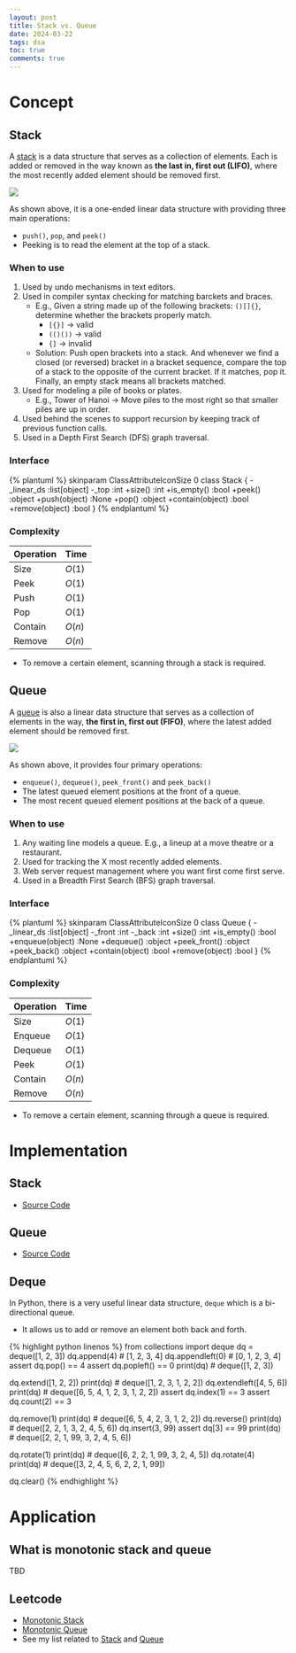 ```yaml
---
layout: post
title: Stack vs. Queue
date: 2024-03-22
tags: dsa
toc: true
comments: true
---
```


# Concept

## Stack

A [stack](https://en.wikipedia.org/wiki/Stack_(abstract_data_type)) is a data structure that serves as a collection of elements.
Each is added or removed in the way known as **the last in, first out (LIFO)**, where the most recently added element should be removed first.

<div class="img_row">
    <img class="col" src="https://upload.wikimedia.org/wikipedia/commons/thumb/e/e4/Lifo_stack.svg/350px-Lifo_stack.svg.png">
</div>

As shown above, it is a one-ended linear data structure with providing three main operations:
- `push()`, `pop`, and `peek()`
- Peeking is to read the element at the top of a stack.

### When to use

1. Used by undo mechanisms in text editors.
2. Used in compiler syntax checking for matching barckets and braces.
	- E.g., Given a string made up of the following brackets: `()[]{}`, determine whether the brackets properly match.
		- `[{}]` -> valid
		- `(()())` -> valid
		- `{]` -> invalid
	- Solution: Push open brackets into a stack. And whenever we find a closed (or reversed) bracket in a bracket sequence, compare the top of a stack to the opposite of the current bracket. If it matches, pop it. Finally, an empty stack means all brackets matched.
3. Used for modeling a pile of books or plates.
    - E.g., Tower of Hanoi -> Move piles to the most right so that smaller piles are up in order.
4. Used behind the scenes to support recursion by keeping track of previous function calls.
5. Used in a Depth First Search (DFS) graph traversal.

### Interface

{% plantuml %}
skinparam ClassAttributeIconSize 0
class Stack {
    -_linear_ds  :list[object]
    -_top :int
    +size() :int
    +is_empty() :bool
    +peek() :object
    +push(object) :None
    +pop() :object
    +contain(object) :bool
    +remove(object) :bool
}
{% endplantuml %}

### Complexity

| Operation | Time |
|-|-|
| Size | $O(1)$ |
| Peek | $O(1)$ |
| Push | $O(1)$ |
| Pop | $O(1)$ |
| Contain | $O(n)$ |
| Remove | $O(n)$ |

- To remove a certain element, scanning through a stack is required.

## Queue

A [queue](https://en.wikipedia.org/wiki/Queue_(abstract_data_type)) is also a linear data structure
that serves as a collection of elements in the way, **the first in, first out (FIFO)**,
where the latest added element should be removed first.

<div class="img_row">
    <img class="col" src="https://upload.wikimedia.org/wikipedia/commons/thumb/5/52/Data_Queue.svg/220px-Data_Queue.svg.png">
</div>

As shown above, it provides four primary operations:
- `enqueue()`, `dequeue()`, `peek_front()` and `peek_back()`
- The latest queued element positions at the front of a queue.
- The most recent queued element positions at the back of a queue.

### When to use

1. Any waiting line models a queue. E.g., a lineup at a move theatre or a restaurant.
2. Used for tracking the X most recently added elements.
3. Web server request management where you want first come first serve.
4. Used in a Breadth First Search (BFS) graph traversal.

### Interface

{% plantuml %}
skinparam ClassAttributeIconSize 0
class Queue {
    -_linear_ds  :list[object]
    -_front :int
    -_back :int
    +size() :int
    +is_empty() :bool
    +enqueue(object) :None
    +dequeue() :object
    +peek_front() :object
    +peek_back() :object
    +contain(object) :bool
    +remove(object) :bool
}
{% endplantuml %}

### Complexity

| Operation | Time |
|-|-|
| Size | $O(1)$ |
| Enqueue | $O(1)$ |
| Dequeue | $O(1)$ |
| Peek | $O(1)$ |
| Contain | $O(n)$ |
| Remove | $O(n)$ |

- To remove a certain element, scanning through a queue is required.

# Implementation

## Stack

- [Source Code](https://github.com/robin-kkk/practical-python/tree/main/dsa/stack)

## Queue

- [Source Code](https://github.com/robin-kkk/practical-python/tree/main/dsa/queue)

## Deque

In Python, there is a very useful linear data structure, `deque` which is a bi-directional queue.
- It allows us to add or remove an element both back and forth.

{% highlight python linenos %}
from collections import deque
dq =  deque([1, 2, 3])
dq.append(4) # [1, 2, 3, 4]
dq.appendleft(0) # [0, 1, 2, 3, 4]
assert dq.pop() == 4
assert dq.popleft() == 0
print(dq) # deque([1, 2, 3])

dq.extend([1, 2, 2])
print(dq) # deque([1, 2, 3, 1, 2, 2])
dq.extendleft([4, 5, 6])
print(dq) # deque([6, 5, 4, 1, 2, 3, 1, 2, 2])
assert dq.index(1) == 3
assert dq.count(2) == 3

dq.remove(1)
print(dq) # deque([6, 5, 4, 2, 3, 1, 2, 2])
dq.reverse()
print(dq) # deque([2, 2, 1, 3, 2, 4, 5, 6])
dq.insert(3, 99)
assert dq[3] == 99
print(dq) # deque([2, 2, 1, 99, 3, 2, 4, 5, 6])

dq.rotate(1)
print(dq) # deque([6, 2, 2, 1, 99, 3, 2, 4, 5])
dq.rotate(4)
print(dq) # deque([3, 2, 4, 5, 6, 2, 2, 1, 99])

dq.clear()
{% endhighlight %}

# Application

## What is monotonic stack and queue

TBD

## Leetcode

- [Monotonic Stack](https://leetcode.com/tag/monotonic-stack/)
- [Monotonic Queue](https://leetcode.com/tag/monotonic-queue/)
- See my list related to [Stack]() and [Queue]()


